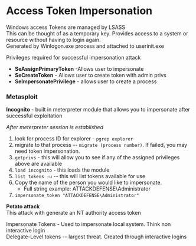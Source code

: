 # Access Token Impersonation

Windows access Tokens are managed by LSASS  
This can be thought of as a temporary key. Provides access to a system or resource without having to login again.  
Generated by Winlogon.exe process and attached to userinit.exe  

Privileges required for successful impersonation attack
- **SeAssignPrimaryToken** -Allows user to impersonate
- **SeCreateToken** - Allows user to create token with admin privs
- **SeImpersonatePrivilege** - allows user to create a process

### Metasploit
**Incognito** - built in meterpreter module that allows you to impersonate after successful exploitation

_After meterpreter session is established_  
1. look for process ID for explorer - ```pgrep explorer```
2. migrate to that process -- ```migrate (process number)```. If failed, you may need token impersonation.
3. ```getprivs``` - this will allow you to see if any of the assigned privileges above are available
4. ```load incognito``` - this loads the module
5. ```list_tokens -u``` -- this will list tokens available for use
6. Copy the name of the person you would like to impersonate.
   - Full string example: ATTACKDEFENSE\Administrator
7. ```impersonate_token "ATTACKDEFENSE\Administrator"```

**Potato attack**  
This attack with generate an NT authority access token  

Impersonate Tokens - Used to impersonate local system. Think non interactive login  
Delegate-Level tokens -- largest threat. Created through interactive logins
